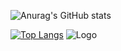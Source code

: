 ![Anurag's GitHub stats](https://github-readme-stats.vercel.app/api?username=Eloquade&count_private=true&show_icons=true)

[![Top Langs](https://github-readme-stats.vercel.app/api/top-langs/?username=Eloquade&layout=compact&langs_count=10)](https://github.com/anuraghazra/github-readme-stats)
![Logo](https://i1.wp.com/qavalidation.com/wp-content/uploads/2018/02/python-logo.png)
